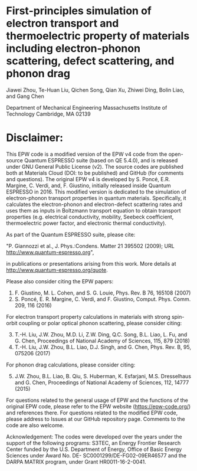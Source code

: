 # First-principles simulation of electron transport and thermoelectric property of materials including electron-phonon scattering, defect scattering, and phonon drag

Jiawei Zhou, Te-Huan Liu, Qichen Song, Qian Xu, Zhiwei Ding, Bolin Liao, and Gang Chen

Department of Mechanical Engineering
Massachusetts Institute of Technology
Cambridge, MA 02139 

# Disclaimer:

This EPW code is a modified version of the EPW v4 code from the open-source Quantum ESPRESSO suite (based on QE 5.4.0), and is released under GNU General Public License (v2). The source codes are published both at Materials Cloud (DOI: to be published) and GitHub (for comments and questions). The original EPW v4 is developed by S. Poncé, E.R. Margine, C. Verdi, and, F. Giustino, initially released inside Quantum ESPRESSO in 2016. This modified version is dedicated to the simulation of electron-phonon transport properties in quantum materials. Specifically, it calculates the electron-phonon and electron-defect scattering rates and uses them as inputs in Boltzmann transport equation to obtain transport properties (e.g. electrical conductivity, mobility, Seebeck coefficient, thermoelectric power factor, and electronic thermal conductivity).

As part of the Quantum ESPRESSO suite, please cite:

"P. Giannozzi et al., J. Phys.:Condens. Matter 21 395502 (2009); URL http://www.quantum-espresso.org",

in publications or presentations arising from this work. More details at http://www.quantum-espresso.org/quote.

Please also consider citing the EPW papers:

1) F. Giustino, M. L. Cohen, and S. G. Louie, Phys. Rev. B 76, 165108 (2007)
2) S. Poncé, E. R. Margine, C. Verdi, and F. Giustino, Comput. Phys. Comm. 209, 116 (2016)

For electron transport property calculations in materials with strong spin-orbit coupling or polar optical phonon scattering, please consider citing:

3) T.-H. Liu, J.W. Zhou, M.D. Li, Z.W. Ding, Q.C. Song, B.L. Liao, L. Fu, and G. Chen, Proceedings of National Academy of Sciences, 115, 879 (2018)
4) T.-H. Liu, J.W. Zhou, B.L. Liao, D.J. Singh, and G. Chen, Phys. Rev. B, 95, 075206 (2017)

For phonon drag calculations, please consider citing:

5) J.W. Zhou, B.L. Liao, B. Qiu, S. Huberman, K. Esfarjani, M.S. Dresselhaus and G. Chen, Proceedings of National Academy of Sciences, 112, 14777 (2015)

For questions related to the general usage of EPW and the functions of the original EPW code, please refer to the EPW website (https://epw-code.org/) and references there. For questions related to the modified EPW code, please address to Issues at our GitHub repository page. Comments to the code are also welcome.

Acknowledgement: The codes were developed over the years under the support of the following programs: S3TEC, an Energy Frontier Research Center funded by the U.S. Department of Energy, Office of Basic Energy Sciences under Award No. DE- SC0001299/DE-FG02-09ER46577 and the DARPA MATRIX program, under Grant HR0011-16-2-0041.

